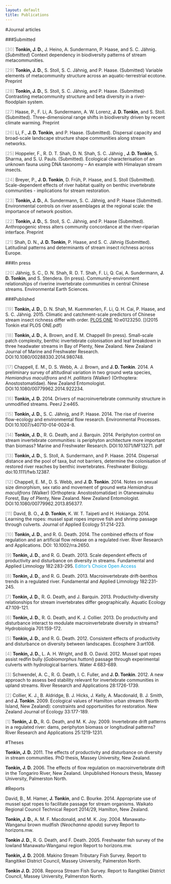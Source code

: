 ```yaml
---
layout: default
title: Publications
---
```




<!--
#00a1e1 - blue
#e14000 - orange
#999 - grey
#333 - black

[<i class="fa fa-fw fa-file"></i>]() 
[<i class="fa fa-fw fa-file-o"></i>]() 
[<i class="fa fa-fw fa-file-text"></i>]()  
[<i class="fa fa-fw fa-file-text-o"></i>]
[<i class="fa fa-fw fa-file-code-o"></i>]
[<i class="fa fa-fw fa-file-pdf-o"></i>]
[<i class="fa fa-fw fa-files-o"></i>]
[<i class="fa fa-fw fa-database"></i>]
[<i class="fa fa-fw fa-files-o"></i>]
[<i class="fa fa-fw fa-code"></i>]
[<i class="fa fa-fw fa-table"></i>]
-->






#Journal articles  

###Submitted

<span style="color:#999">[30]</span> **Tonkin, J. D.**, J. Heino, A. Sundermann, P. Haase, and S. C. Jähnig. (*Submitted*) Context dependency in biodiversity patterns of stream metacommunities. [<i class="fa fa-fw fa-file-text"></i>](https://dx.doi.org/10.7287/peerj.preprints.1040v1)

<span style="color:#999">[29]</span> **Tonkin, J. D.**, S. Stoll, S. C. Jähnig, and P. Haase. (Submitted) Variable elements of metacommunity structure across an aquatic-terrestrial ecotone. Preprint

<span style="color:#999">[28]</span> **Tonkin, J. D.**, S. Stoll, S. C. Jähnig, and P. Haase. (Submitted) Contrasting metacommunity structure and beta diversity in a river-floodplain system.

<span style="color:#999">[27]</span> Haase, P., F. Li, A. Sundermann, A. W. Lorenz, **J. D. Tonkin**, and S. Stoll. (Submitted). Three-dimensional range shifts in biodiversity driven by recent climate warming. Preprint

<span style="color:#999">[26]</span> Li, F., **J. D. Tonkin**, and P. Haase. (Submitted). Dispersal capacity and broad-scale landscape structure shape communities along stream networks.

<span style="color:#999">[25]</span> Hoppeler, F., R. D. T. Shah, D. N. Shah, S. C. Jähnig , **J. D. Tonkin**, S. Sharma, and S. U. Pauls. (Submitted). Ecological characterisation of an unknown fauna using DNA taxonomy – An example with Himalayan stream insects.

<span style="color:#999">[24]</span> Breyer, P., **J. D. Tonkin**, D. Früh, P. Haase, and S. Stoll (Submitted). Scale-dependent effects of river habitat quality on benthic invertebrate communities - implications for stream restoration.

<span style="color:#999">[23]</span> **Tonkin, J. D.**, A. Sundermann, S. C. Jähnig, and P. Haase (Submitted). Environmental controls on river assemblages at the regional scale: the importance of network position. 

<span style="color:#999">[22]</span> **Tonkin, J. D.**, S. Stoll, S. C. Jähnig, and P. Haase (Submitted). Anthropogenic stress alters community concordance at the river-riparian interface. Preprint

<span style="color:#999">[21]</span> Shah, D. N., **J. D. Tonkin**, P. Haase, and S. C. Jähnig (Submitted). Latitudinal patterns and determinants of stream insect richness across Europe.

###In press

<span style="color:#999">[20]</span> Jähnig, S. C., D. N. Shah, R. D. T. Shah, F. Li,  Q. Cai, A. Sundermann, **J. D. Tonkin**, and S. Stendera. (In press). Community-environment relationships of riverine invertebrate communities in central Chinese streams. Environmental Earth Sciences.

###Published

<span style="color:#999">[19]</span> **Tonkin, J. D.**, D. N. Shah, M. Kuemmerlen, F. Li, Q. H. Cai, P. Haase, and S. C. Jähnig. 2015. Climatic and catchment-scale predictors of Chinese stream insect richness differ with order. <a href="http://dx.doi.org/10.1371/journal.pone.0123250" target="_blank">PLOS ONE</a> 10:e0123250. [<i class="fa fa-fw fa-file-pdf-o"></i>](2015 Tonkin etal PLOS ONE.pdf) 

<span style="color:#999">[18]</span> **Tonkin, J. D.**, A. Brown, and E. M. Chappell (In press). Small-scale patch complexity, benthic invertebrate colonisation and leaf breakdown in three headwater streams in Bay of Plenty, New Zealand. New Zealand Journal of Marine and Freshwater Research. DOI:10.1080/00288330.2014.980748.

<span style="color:#999">[17]</span> Chappell, E. M., D. S. Webb, A. J. Brown, and **J. D. Tonkin**. 2014. A preliminary survey of altitudinal variation in two ground weta species, *Hemiandrus maculifrons* and *H. pallitaris* (Walker) (Orthoptera: Anostostomatidae). New Zealand Entomologist. DOI:10.1080/00779962.2014.922234. 

<span style="color:#999">[16]</span> **Tonkin, J. D.** 2014. Drivers of macroinvertebrate community structure in unmodified streams. PeerJ 2:e465.

<span style="color:#999">[15]</span> **Tonkin, J. D.**, S. C. Jähnig, and P. Haase. 2014. The rise of riverine flow-ecology and environmental flow research. Environmental Processes. DOI:10.1007/s40710-014-0024-8.

<span style="color:#999">[14]</span> **Tonkin, J. D.**, R. G. Death, and J. Barquin. 2014. Periphyton control on stream invertebrate communities: is periphyton architecture more important than biomass? Marine and Freshwater Research. DOI:10.1071/MF13271. pdf 

<span style="color:#999">[13]</span> **Tonkin, J. D.**, S. Stoll, A. Sundermann, and P. Haase. 2014. Dispersal distance and the pool of taxa, but not barriers, determine the colonisation of restored river reaches by benthic invertebrates. Freshwater Biology. doi:10.1111/fwb.12387.

<span style="color:#999">[12]</span> Chappell, E. M., D. S. Webb, and **J. D. Tonkin**. 2014. Notes on sexual size dimorphism, sex ratio and movement of ground weta *Hemiandrus maculifrons* (Walker) (Orthoptera: Anostostomatidae) in Otanewainuku Forest, Bay of Plenty, New Zealand. New Zealand Entomologist. DOI:10.1080/00779962.2013.856377.

<span style="color:#999">[11]</span> David, B. O., **J. D. Tonkin**, K. W. T. Taipeti and H. Hokianga. 2014. Learning the ropes: mussel spat ropes improve fish and shrimp passage through culverts. Journal of Applied Ecology 51:214-223.

<span style="color:#999">[10]</span> **Tonkin, J. D.**, and R. G. Death. 2014. The combined effects of flow regulation and an artificial flow release on a regulated river. River Research and Applications. DOI: 10.1002/rra.2650.

<span style="color:#999">[9]</span> **Tonkin, J. D.**, and R. G. Death. 2013. Scale dependent effects of productivity and disturbance on diversity in streams. Fundamental and Applied Limnology 182:283-295. <span style="color:#00a1e1">Editor’s Choice Open Access</span>

<span style="color:#999">[8]</span> **Tonkin, J. D.**, and R. G. Death. 2013. Macroinvertebrate drift-benthos trends in a regulated river. Fundamental and Applied Limnology 182:231-245.

<span style="color:#999">[7]</span> **Tonkin, J. D.**, R. G. Death, and J. Barquin. 2013. Productivity-diversity relationships for stream invertebrates differ geographically. Aquatic Ecology 47:109-121.

<span style="color:#999">[6]</span> **Tonkin, J. D.**, R. G. Death, and K. J. Collier. 2013. Do productivity and disturbance interact to modulate macroinvertebrate diversity in streams? Hydrobiologia 701:159-172.

<span style="color:#999">[5]</span> **Tonkin, J. D.**, and R. G. Death. 2012. Consistent effects of productivity and disturbance on diversity between landscapes. Ecosphere 3:art108.

<span style="color:#999">[4]</span> **Tonkin, J. D.**, L. A. H. Wright, and B. O. David. 2012. Mussel spat ropes assist redfin bully (*Gobiomorphus huttoni*) passage through experimental culverts with hydrological barriers. Water 4:683-689.

<span style="color:#999">[3]</span> Schwendel, A. C., R. G. Death, I. C. Fuller, and **J. D. Tonkin**. 2012. A new approach to assess bed stability relevant for invertebrate communities in upland streams. River Research and Applications 28:1726-1739.

<span style="color:#999">[2]</span> Collier, K. J., B. Aldridge, B. J. Hicks, J. Kelly, A. Macdonald, B. J. Smith, and **J. Tonkin**. 2009. Ecological values of Hamilton urban streams (North Island, New Zealand): constraints and opportunities for restoration. New Zealand Journal of Ecology 33:177-189.

<span style="color:#999">[1]</span> **Tonkin, J. D.**, R. G. Death, and M. K. Joy. 2009. Invertebrate drift patterns in a regulated river: dams, periphyton biomass or longitudinal patterns? River Research and Applications 25:1219-1231.

 
#Theses

**Tonkin, J. D.** 2011. The effects of productivity and disturbance on diversity in stream communities. PhD thesis, Massey University, New Zealand.

**Tonkin, J. D.** 2006. The effects of flow regulation on macroinvertebrate drift in the Tongariro River, New Zealand. Unpublished Honours thesis, Massey University, Palmerston North.

 
#Reports

David, B., M. Hamer, **J. Tonkin**, and C. Bourke. 2014. Appropriate use of mussel spat ropes to facilitate passage for stream organisms. Waikato Regional Council Technical Report 2014/29, Hamilton, New Zealand.

**Tonkin, J. D.**,  A. M. F. Macdonald, and M. K. Joy. 2004. Manawatu-Wanganui brown mudfish (*Neochanna apoda*) survey Report to horizons.mw.

**Tonkin J. D.**, R. G. Death, and F. Death. 2005. Freshwater fish survey of the lowland Manawatu-Wanganui region Report to horizons.mw.

**Tonkin, J. D.** 2008. Makino Stream Tributary Fish Survey. Report to Rangitikei District Council, Massey University, Palmerston North.

**Tonkin J. D.** 2008. Reporoa Stream Fish Survey. Report to Rangitikei District Council, Massey University, Palmerston North.

			
